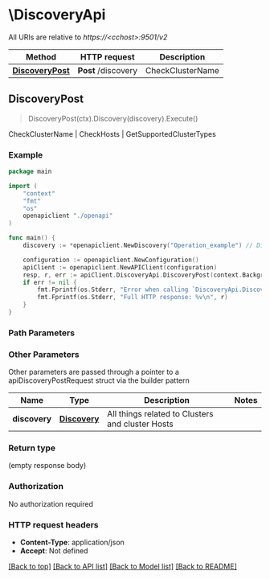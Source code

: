 # \DiscoveryApi

All URIs are relative to *https://&lt;cchost&gt;:9501/v2*

Method | HTTP request | Description
------------- | ------------- | -------------
[**DiscoveryPost**](DiscoveryApi.md#DiscoveryPost) | **Post** /discovery | CheckClusterName | CheckHosts | GetSupportedClusterTypes



## DiscoveryPost

> DiscoveryPost(ctx).Discovery(discovery).Execute()

CheckClusterName | CheckHosts | GetSupportedClusterTypes

### Example

```go
package main

import (
    "context"
    "fmt"
    "os"
    openapiclient "./openapi"
)

func main() {
    discovery := *openapiclient.NewDiscovery("Operation_example") // Discovery | All things related to Clusters and cluster Hosts

    configuration := openapiclient.NewConfiguration()
    apiClient := openapiclient.NewAPIClient(configuration)
    resp, r, err := apiClient.DiscoveryApi.DiscoveryPost(context.Background()).Discovery(discovery).Execute()
    if err != nil {
        fmt.Fprintf(os.Stderr, "Error when calling `DiscoveryApi.DiscoveryPost``: %v\n", err)
        fmt.Fprintf(os.Stderr, "Full HTTP response: %v\n", r)
    }
}
```

### Path Parameters



### Other Parameters

Other parameters are passed through a pointer to a apiDiscoveryPostRequest struct via the builder pattern


Name | Type | Description  | Notes
------------- | ------------- | ------------- | -------------
 **discovery** | [**Discovery**](Discovery.md) | All things related to Clusters and cluster Hosts | 

### Return type

 (empty response body)

### Authorization

No authorization required

### HTTP request headers

- **Content-Type**: application/json
- **Accept**: Not defined

[[Back to top]](#) [[Back to API list]](../README.md#documentation-for-api-endpoints)
[[Back to Model list]](../README.md#documentation-for-models)
[[Back to README]](../README.md)

